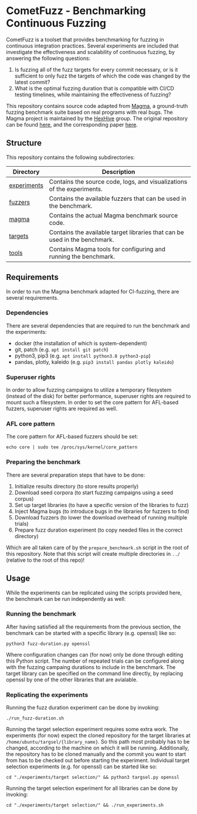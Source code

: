 # CometFuzz - Benchmarking Continuous Fuzzing

CometFuzz is a toolset that provides benchmarking for fuzzing in continuous integration practices. Several experiments are included that investigate the effectiveness and scalability of continuous fuzzing, by answering the following questions:

1. Is fuzzing all of the fuzz targets for every commit necessary, or is it sufficient to only fuzz the targets of which the code was changed by the latest commit? 
2. What is the optimal fuzzing duration that is compatible with CI/CD testing timelines, while maintaining the effectiveness of fuzzing?

This repository contains source code adapted from [Magma](https://hexhive.epfl.ch/magma/), a ground-truth fuzzing benchmark suite based on real programs with real bugs. The Magma project is maintained by the [HexHive](https://hexhive.epfl.ch/) group. The original repository can be found [here](https://github.com/HexHive/magma), and the corresponding paper [here](https://hexhive.epfl.ch/publications/files/21SIGMETRICS.pdf).



## Structure 

This repository contains the following subdirectories:

| Directory | Description |
| ----------- | ----------- |
| [experiments](experiments) | Contains the source code, logs, and visualizations of the experiments. |
| [fuzzers](fuzzers) | Contains the available fuzzers that can be used in the benchmark.  |
| [magma](magma) | Contains the actual Magma benchmark source code. |
| [targets](targets) | Contains the available target libraries that can be used in the benchmark.  |
| [tools](tools) | Contains Magma tools for configuring and running the benchmark. |



## Requirements 

In order to run the Magma benchmark adapted for CI-fuzzing, there are several requirements.

### Dependencies

There are several dependencies that are required to run the benchmark and the experiments:
- docker (the installation of which is system-dependent)
- git, patch (e.g. `apt install git patch`)
- python3, pip3 (e.g. `apt install python3.8 python3-pip`)
- pandas, plotly, kaleido (e.g. `pip3 install pandas plotly kaleido`)

### Superuser rights

In order to allow fuzzing campaigns to utilize a temporary filesystem (instead of the disk) for better performance, superuser rights are required to mount such a filesystem.
In order to set the core pattern for AFL-based fuzzers, superuser rights are required as well.

### AFL core pattern

The core pattern for AFL-based fuzzers should be set:
```
echo core | sudo tee /proc/sys/kernel/core_pattern
```

### Preparing the benchmark

There are several preparation steps that have to be done:

1. Initialize results directory (to store results properly)
2. Download seed corpora (to start fuzzing campaigns using a seed corpus)
3. Set up target libraries (to have a specific version of the libraries to fuzz)
4. Inject Magma bugs (to introduce bugs in the libraries for fuzzers to find)
5. Download fuzzers (to lower the download overhead of running multiple trials)
6. Prepare fuzz duration experiment (to copy needed files in the correct directory)

Which are all taken care of by the `prepare_benchmark.sh` script in the root of this repository.
Note that this script will create multiple directories in `../` (relative to the root of this repo)!



## Usage 

While the experiments can be replicated using the scripts provided here, the benchmark can be run independently as well:

### Running the benchmark

After having satisfied all the requirements from the previous section, the benchmark can be started with a specific library (e.g. openssl) like so:
```
python3 fuzz-duration.py openssl
```
Where configuration changes can (for now) only be done through editing this Python script.
The number of repeated trials can be configured along with the fuzzing campaing durations to include in the benchmark.
The target library can be specified on the command line directly, by replacing openssl by one of the other libraries that are avialable.

### Replicating the experiments

Running the fuzz duration experiment can be done by invoking:
```
./run_fuzz-duration.sh
```

Running the target selection experiment requires some extra work.
The experiments (for now) expect the cloned repository for the target libraries at `/home/ubuntu/targsel/{library_name}`.
So this path most probably has to be changed, according to the machine on which it will be running.
Additionally, the repository has to be cloned manually and the commit you want to start from has to be checked out before starting the experiment.
Individual target selection experiments (e.g. for openssl) can be started like so:
```
cd "./experiments/target selection/" && python3 targsel.py openssl
```

Running the target selection experiment for all libraries can be done by invoking:
```
cd "./experiments/target selection/" && ./run_experiments.sh
```

